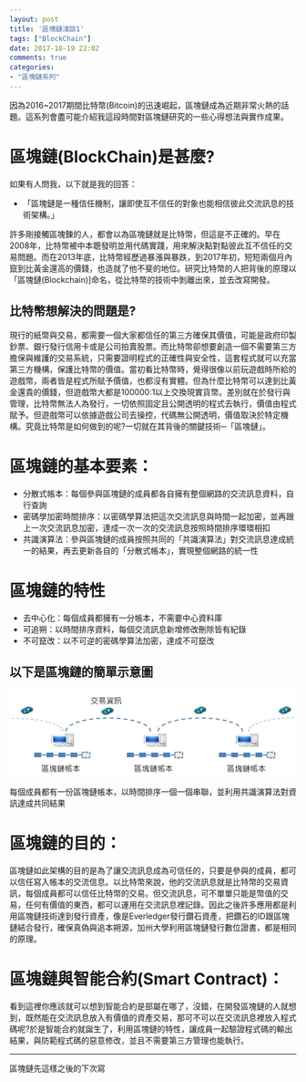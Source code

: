 ```yaml
---
layout: post
title: '區塊鏈淺談1'
tags: ["BlockChain"]
date: 2017-10-19 22:02
comments: true
categories: 
- "區塊鏈系列"
---
```

因為2016~2017期間比特幣(Bitcoin)的迅速崛起，區塊鏈成為近期非常火熱的話題。這系列會盡可能介紹我這段時間對區塊鏈研究的一些心得想法與實作成果。

# 區塊鏈(BlockChain)是甚麼?

如果有人問我，以下就是我的回答：
- 「區塊鏈是一種信任機制，讓即使互不信任的對象也能相信彼此交流訊息的技術架構。」

許多剛接觸區塊鍊的人，都會以為區塊鏈就是比特幣，但這是不正確的。早在2008年，比特幣被中本聰發明並用代碼實踐，用來解決點對點彼此互不信任的交易問題。而在2013年底，比特幣經歷過暴漲與暴跌，到2017年初，短短兩個月內竄到比黃金還高的價錢，也造就了他不斐的地位。研究比特幣的人把背後的原理以「區塊鏈(Blockchain)]命名，從比特幣的技術中剝離出來，並去改寫開發。
<!--more-->

## 比特幣想解決的問題是?
現行的紙幣與交易，都需要一個大家都信任的第三方確保其價值，可能是政府印製鈔票、銀行發行信用卡或是公司拍賣股票。而比特幣卻想要創造一個不需要第三方擔保與維護的交易系統，只需要證明程式的正確性與安全性，這套程式就可以充當第三方機構，保護比特幣的價值。當初看比特幣時，覺得很像以前玩遊戲時所給的遊戲幣，兩者皆是程式所賦予價值，也都沒有實體。但為什麼比特幣可以達到比黃金還貴的價錢，但遊戲幣大都是100000:1以上交換現實貨幣。差別就在於發行與管理，比特幣無法人為發行，一切依照固定且公開透明的程式去執行，價值由程式賦予。但遊戲幣可以依據遊戲公司去操控，代碼無公開透明，價值取決於特定機構。究竟比特幣是如何做到的呢?一切就在其背後的關鍵技術─「區塊鏈」。

# 區塊鏈的基本要素：

* 分散式帳本：每個參與區塊鏈的成員都各自擁有整個網路的交流訊息資料，自行查詢
* 密碼學加密時間排序：以密碼學算法把這次交流訊息與時間一起加密，並再跟上一次交流訊息加密，達成一次一次的交流訊息按照時間排序環環相扣
* 共識演算法：參與區塊鏈的成員按照共同的「共識演算法」對交流訊息達成統一的結果，再去更新各自的「分散式帳本」，實現整個網路的統一性

# 區塊鏈的特性
* 去中心化：每個成員都擁有一分帳本，不需要中心資料庫
* 可追朔：以時間排序資料，每個交流訊息新增修改刪除皆有紀錄
* 不可竄改：以不可逆的密碼學算法加密，達成不可竄改

## 以下是區塊鏈的簡單示意圖
![](/wp-content/uploads/2017/10/2017-10-19-01.jpg)

每個成員都有一份區塊鏈帳本，以時間排序一個一個串聯，並利用共識演算法對資訊達成共同結果

# 區塊鏈的目的：
區塊鏈如此架構的目的是為了讓交流訊息成為可信任的，只要是參與的成員，都可以信任寫入帳本的交流信息。以比特幣來說，他的交流訊息就是比特幣的交易資訊，每個成員都可以信任比特幣的交易。但交流訊息，可不單單只能是幣值的交易，任何有價值的東西，都可以運用在交流訊息裡記錄。因此之後許多應用都是利用區塊鏈技術達到發行資產，像是Everledger發行鑽石資產，把鑽石的ID跟區塊鏈結合發行，確保真偽與追本朔源，加州大學利用區塊鏈發行數位證書，都是相同的原理。

# 區塊鏈與智能合約(Smart Contract)：
看到這裡你應該就可以想到智能合約是部屬在哪了，沒錯，在開發區塊鏈的人就想到，既然能在交流訊息放入有價值的資產交易，那可不可以在交流訊息裡放入程式碼呢?於是智能合約就誕生了，利用區塊鏈的特性，讓成員一起驗證程式碼的輸出結果，與防範程式碼的惡意修改，並且不需要第三方管理也能執行。

---
區塊鏈先這樣之後的下次寫